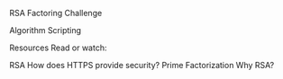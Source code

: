 RSA Factoring Challenge

Algorithm  Scripting

Resources
Read or watch:

RSA
How does HTTPS provide security?
Prime Factorization
Why RSA?
